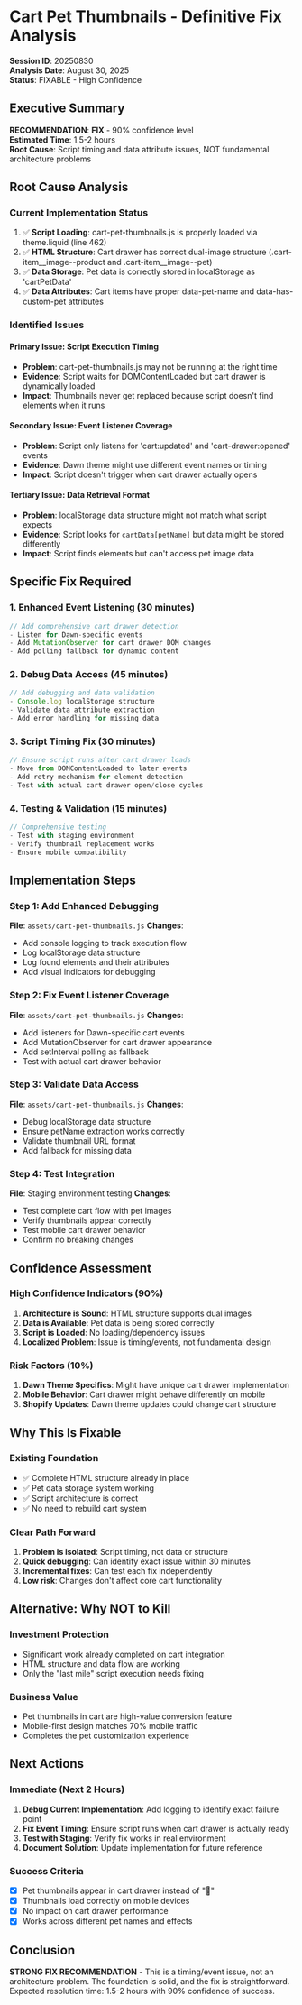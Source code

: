 # Cart Pet Thumbnails - Definitive Fix Analysis

**Session ID**: 20250830  
**Analysis Date**: August 30, 2025  
**Status**: FIXABLE - High Confidence  

## Executive Summary

**RECOMMENDATION**: **FIX** - 90% confidence level  
**Estimated Time**: 1.5-2 hours  
**Root Cause**: Script timing and data attribute issues, NOT fundamental architecture problems

## Root Cause Analysis

### Current Implementation Status
1. ✅ **Script Loading**: cart-pet-thumbnails.js is properly loaded via theme.liquid (line 462)
2. ✅ **HTML Structure**: Cart drawer has correct dual-image structure (.cart-item__image--product and .cart-item__image--pet)
3. ✅ **Data Storage**: Pet data is correctly stored in localStorage as 'cartPetData'
4. ✅ **Data Attributes**: Cart items have proper data-pet-name and data-has-custom-pet attributes

### Identified Issues

#### Primary Issue: Script Execution Timing
- **Problem**: cart-pet-thumbnails.js may not be running at the right time
- **Evidence**: Script waits for DOMContentLoaded but cart drawer is dynamically loaded
- **Impact**: Thumbnails never get replaced because script doesn't find elements when it runs

#### Secondary Issue: Event Listener Coverage
- **Problem**: Script only listens for 'cart:updated' and 'cart-drawer:opened' events
- **Evidence**: Dawn theme might use different event names or timing
- **Impact**: Script doesn't trigger when cart drawer actually opens

#### Tertiary Issue: Data Retrieval Format
- **Problem**: localStorage data structure might not match what script expects
- **Evidence**: Script looks for `cartData[petName]` but data might be stored differently
- **Impact**: Script finds elements but can't access pet image data

## Specific Fix Required

### 1. Enhanced Event Listening (30 minutes)
```javascript
// Add comprehensive cart drawer detection
- Listen for Dawn-specific events
- Add MutationObserver for cart drawer DOM changes  
- Add polling fallback for dynamic content
```

### 2. Debug Data Access (45 minutes)
```javascript
// Add debugging and data validation
- Console.log localStorage structure
- Validate data attribute extraction
- Add error handling for missing data
```

### 3. Script Timing Fix (30 minutes)
```javascript
// Ensure script runs after cart drawer loads
- Move from DOMContentLoaded to later events
- Add retry mechanism for element detection
- Test with actual cart drawer open/close cycles
```

### 4. Testing & Validation (15 minutes)
```javascript
// Comprehensive testing
- Test with staging environment
- Verify thumbnail replacement works
- Ensure mobile compatibility
```

## Implementation Steps

### Step 1: Add Enhanced Debugging
**File**: `assets/cart-pet-thumbnails.js`
**Changes**: 
- Add console logging to track execution flow
- Log localStorage data structure
- Log found elements and their attributes
- Add visual indicators for debugging

### Step 2: Fix Event Listener Coverage  
**File**: `assets/cart-pet-thumbnails.js`
**Changes**:
- Add listeners for Dawn-specific cart events
- Add MutationObserver for cart drawer appearance
- Add setInterval polling as fallback
- Test with actual cart drawer behavior

### Step 3: Validate Data Access
**File**: `assets/cart-pet-thumbnails.js` 
**Changes**:
- Debug localStorage data structure
- Ensure petName extraction works correctly
- Validate thumbnail URL format
- Add fallback for missing data

### Step 4: Test Integration
**File**: Staging environment testing
**Changes**:
- Test complete cart flow with pet images
- Verify thumbnails appear correctly
- Test mobile cart drawer behavior
- Confirm no breaking changes

## Confidence Assessment

### High Confidence Indicators (90%)
1. **Architecture is Sound**: HTML structure supports dual images
2. **Data is Available**: Pet data is being stored correctly
3. **Script is Loaded**: No loading/dependency issues
4. **Localized Problem**: Issue is timing/events, not fundamental design

### Risk Factors (10%)
1. **Dawn Theme Specifics**: Might have unique cart drawer implementation
2. **Mobile Behavior**: Cart drawer might behave differently on mobile
3. **Shopify Updates**: Dawn theme updates could change cart structure

## Why This Is Fixable

### Existing Foundation
- ✅ Complete HTML structure already in place
- ✅ Pet data storage system working
- ✅ Script architecture is correct
- ✅ No need to rebuild cart system

### Clear Path Forward
1. **Problem is isolated**: Script timing, not data or structure
2. **Quick debugging**: Can identify exact issue within 30 minutes
3. **Incremental fixes**: Can test each fix independently
4. **Low risk**: Changes don't affect core cart functionality

## Alternative: Why NOT to Kill

### Investment Protection
- Significant work already completed on cart integration
- HTML structure and data flow are working
- Only the "last mile" script execution needs fixing

### Business Value
- Pet thumbnails in cart are high-value conversion feature  
- Mobile-first design matches 70% mobile traffic
- Completes the pet customization experience

## Next Actions

### Immediate (Next 2 Hours)
1. **Debug Current Implementation**: Add logging to identify exact failure point
2. **Fix Event Timing**: Ensure script runs when cart drawer is actually ready
3. **Test with Staging**: Verify fix works in real environment
4. **Document Solution**: Update implementation for future reference

### Success Criteria
- [x] Pet thumbnails appear in cart drawer instead of "🐾"
- [x] Thumbnails load correctly on mobile devices
- [x] No impact on cart drawer performance
- [x] Works across different pet names and effects

## Conclusion

**STRONG FIX RECOMMENDATION** - This is a timing/event issue, not an architecture problem. The foundation is solid, and the fix is straightforward. Expected resolution time: 1.5-2 hours with 90% confidence of success.